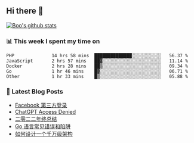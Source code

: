 ## Hi there 👋

[![Boo's github stats](https://github-readme-stats.vercel.app/api?username=0xAiKang)](https://github.com/anuraghazra/github-readme-stats)

<!-- [![Most Used Langs](https://github-readme-stats.vercel.app/api/top-langs/?username=0xAiKang)](https://github.com/anuraghazra/github-readme-stats) -->

### 📊 This week I spent my time on
<!--START_SECTION:waka-->

```text
PHP              14 hrs 58 mins  ██████████████░░░░░░░░░░░   56.37 %
JavaScript       2 hrs 57 mins   ██▓░░░░░░░░░░░░░░░░░░░░░░   11.14 %
Docker           2 hrs 28 mins   ██▒░░░░░░░░░░░░░░░░░░░░░░   09.34 %
Go               1 hr 46 mins    █▓░░░░░░░░░░░░░░░░░░░░░░░   06.71 %
Other            1 hr 33 mins    █▒░░░░░░░░░░░░░░░░░░░░░░░   05.88 %
```

<!--END_SECTION:waka-->

### 📕 Latest Blog Posts
<!-- BLOG-POST-LIST:START -->
- [Facebook 第三方登录](https://www.0x2beace.com/facebook-third-party-login/)
- [ChatGPT Access Denied](https://www.0x2beace.com/chatgpt-access-denied/)
- [二零二二年终总结](https://www.0x2beace.com/2022-year-end-summary/)
- [Go 语言常见错误和陷阱](https://www.0x2beace.com/gotchas-and-common-mistakes-in-go-golang/)
- [如何设计一个千万级架构](https://www.0x2beace.com/how-to-design-a-tens-of-millions-of-architecture/)
<!-- BLOG-POST-LIST:END -->

